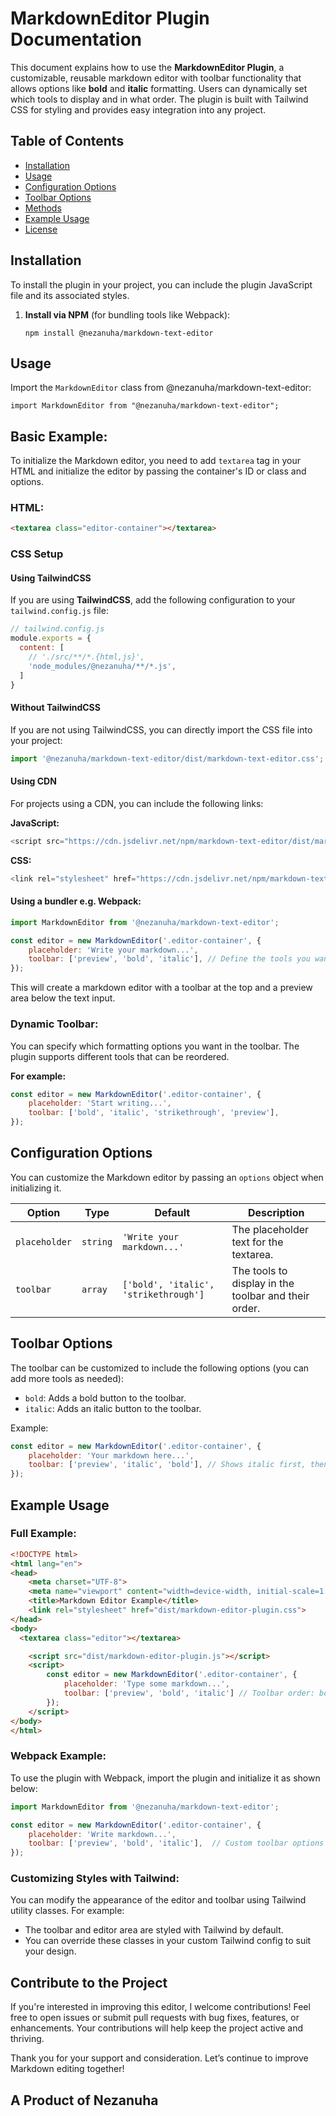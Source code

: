 # MarkdownEditor Plugin Documentation

This document explains how to use the **MarkdownEditor Plugin**, a customizable, reusable markdown editor with toolbar functionality that allows options like **bold** and **italic** formatting. Users can dynamically set which tools to display and in what order. The plugin is built with Tailwind CSS for styling and provides easy integration into any project.

## Table of Contents
- [Installation](#installation)
- [Usage](#usage)
- [Configuration Options](#configuration-options)
- [Toolbar Options](#toolbar-options)
- [Methods](#methods)
- [Example Usage](#example-usage)
- [License](#license)

## Installation

To install the plugin in your project, you can include the plugin JavaScript file and its associated styles.

1. **Install via NPM** (for bundling tools like Webpack):
   ```
   npm install @nezanuha/markdown-text-editor
   ```

## Usage


Import the `MarkdownEditor` class from @nezanuha/markdown-text-editor:


```
import MarkdownEditor from "@nezanuha/markdown-text-editor";
```

## Basic Example:

To initialize the Markdown editor, you need to add `textarea` tag in your HTML and initialize the editor by passing the container's ID or class and options.

### HTML:
```html
<textarea class="editor-container"></textarea>
```

### CSS Setup

#### Using TailwindCSS

If you are using **TailwindCSS**, add the following configuration to your `tailwind.config.js` file:

```javascript
// tailwind.config.js
module.exports = {
  content: [
    // './src/**/*.{html,js}',
    'node_modules/@nezanuha/**/*.js',
  ]
}
```

#### Without TailwindCSS
If you are not using TailwindCSS, you can directly import the CSS file into your project:

```javascript
import '@nezanuha/markdown-text-editor/dist/markdown-text-editor.css';
```

#### Using CDN
For projects using a CDN, you can include the following links:

**JavaScript:**
```javascript
<script src="https://cdn.jsdelivr.net/npm/markdown-text-editor/dist/markdown-text-editor.js"></script>
```

**CSS:**
```javascript
<link rel="stylesheet" href="https://cdn.jsdelivr.net/npm/markdown-text-editor/dist/markdown-text-editor.min.css">
```


#### Using a bundler e.g. Webpack:
```javascript
import MarkdownEditor from '@nezanuha/markdown-text-editor';

const editor = new MarkdownEditor('.editor-container', {
    placeholder: 'Write your markdown...',
    toolbar: ['preview', 'bold', 'italic'], // Define the tools you want in the toolbar
});
```

This will create a markdown editor with a toolbar at the top and a preview area below the text input.

### Dynamic Toolbar:

You can specify which formatting options you want in the toolbar. The plugin supports different tools that can be reordered.

**For example:**
```javascript
const editor = new MarkdownEditor('.editor-container', {
    placeholder: 'Start writing...',
    toolbar: ['bold', 'italic', 'strikethrough', 'preview'],
});
```

## Configuration Options

You can customize the Markdown editor by passing an `options` object when initializing it.

| Option      | Type     | Default                    | Description                                         |
|-------------|----------|----------------------------|-----------------------------------------------------|
| `placeholder` | `string` | `'Write your markdown...'` | The placeholder text for the textarea.               |
| `toolbar`   | `array`  | `['bold', 'italic', 'strikethrough']`        | The tools to display in the toolbar and their order. |

## Toolbar Options

The toolbar can be customized to include the following options (you can add more tools as needed):

- `bold`: Adds a bold button to the toolbar.
- `italic`: Adds an italic button to the toolbar.

Example:

```javascript
const editor = new MarkdownEditor('.editor-container', {
    placeholder: 'Your markdown here...',
    toolbar: ['preview', 'italic', 'bold'], // Shows italic first, then bold
});
```

## Example Usage

### Full Example:

```html
<!DOCTYPE html>
<html lang="en">
<head>
    <meta charset="UTF-8">
    <meta name="viewport" content="width=device-width, initial-scale=1.0">
    <title>Markdown Editor Example</title>
    <link rel="stylesheet" href="dist/markdown-editor-plugin.css">
</head>
<body>
  <textarea class="editor"></textarea>

    <script src="dist/markdown-editor-plugin.js"></script>
    <script>
        const editor = new MarkdownEditor('.editor-container', {
            placeholder: 'Type some markdown...',
            toolbar: ['preview', 'bold', 'italic'] // Toolbar order: bold first, then italic
        });
    </script>
</body>
</html>
```

### Webpack Example:

To use the plugin with Webpack, import the plugin and initialize it as shown below:

```javascript
import MarkdownEditor from '@nezanuha/markdown-text-editor';

const editor = new MarkdownEditor('.editor-container', {
    placeholder: 'Write markdown...',
    toolbar: ['preview', 'bold', 'italic'],  // Custom toolbar options
});
```

### Customizing Styles with Tailwind:

You can modify the appearance of the editor and toolbar using Tailwind utility classes. For example:

- The toolbar and editor area are styled with Tailwind by default.
- You can override these classes in your custom Tailwind config to suit your design.

## Contribute to the Project

If you're interested in improving this editor, I welcome contributions! Feel free to open issues or submit pull requests with bug fixes, features, or enhancements. Your contributions will help keep the project active and thriving.

Thank you for your support and consideration. Let’s continue to improve Markdown editing together!

## A Product of Nezanuha